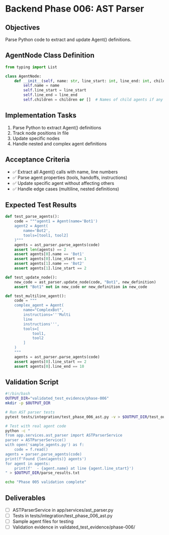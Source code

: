 # Backend Phase 006: AST Parser

## Objectives
Parse Python code to extract and update Agent() definitions.

## AgentNode Class Definition
```python
from typing import List

class AgentNode:
    def __init__(self, name: str, line_start: int, line_end: int, children: List[str] = None):
        self.name = name
        self.line_start = line_start
        self.line_end = line_end
        self.children = children or []  # Names of child agents if any
```

## Implementation Tasks
1. Parse Python to extract Agent() definitions
2. Track node positions in file
3. Update specific nodes
4. Handle nested and complex agent definitions

## Acceptance Criteria
- ✅ Extract all Agent() calls with name, line numbers
- ✅ Parse agent properties (tools, handoffs, instructions)
- ✅ Update specific agent without affecting others
- ✅ Handle edge cases (multiline, nested definitions)

## Expected Test Results
```python
def test_parse_agents():
    code = """agent1 = Agent(name='Bot1')
    agent2 = Agent(
        name='Bot2',
        tools=[tool1, tool2]
    )"""
    agents = ast_parser.parse_agents(code)
    assert len(agents) == 2
    assert agents[0].name == 'Bot1'
    assert agents[0].line_start == 1
    assert agents[1].name == 'Bot2'
    assert agents[1].line_start == 2

def test_update_node():
    new_code = ast_parser.update_node(code, "Bot1", new_definition)
    assert "Bot1" not in new_code or new_definition in new_code

def test_multiline_agent():
    code = """
    complex_agent = Agent(
        name="ComplexBot",
        instructions='''Multi
        line
        instructions''',
        tools=[
            tool1,
            tool2
        ]
    )
    """
    agents = ast_parser.parse_agents(code)
    assert agents[0].line_start == 2
    assert agents[0].line_end == 10
```

## Validation Script
```bash
#!/bin/bash
OUTPUT_DIR="validated_test_evidence/phase-006"
mkdir -p $OUTPUT_DIR

# Run AST parser tests
pytest tests/integration/test_phase_006_ast.py -v > $OUTPUT_DIR/test_output.log 2>&1

# Test with real agent code
python -c "
from app.services.ast_parser import ASTParserService
parser = ASTParserService()
with open('sample_agents.py') as f:
    code = f.read()
agents = parser.parse_agents(code)
print(f'Found {len(agents)} agents')
for agent in agents:
    print(f'  - {agent.name} at line {agent.line_start}')
" > $OUTPUT_DIR/parse_results.txt

echo "Phase 005 validation complete"
```

## Deliverables
- [ ] ASTParserService in app/services/ast_parser.py
- [ ] Tests in tests/integration/test_phase_006_ast.py
- [ ] Sample agent files for testing
- [ ] Validation evidence in validated_test_evidence/phase-006/